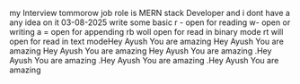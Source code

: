 my Interview tommorow job role is MERN stack Developer and i dont have a any idea on it 03-08-2025 
write some basic r - open for reading w- open or writing a = open for appending rb woll open for read in binary mode rt will open for read in text modeHey Ayush You are amazing Hey Ayush You are amazing Hey Ayush You are amazing Hey Ayush You are amazing .Hey Ayush You are amazing .Hey Ayush You are amazing .Hey Ayush You are amazing 